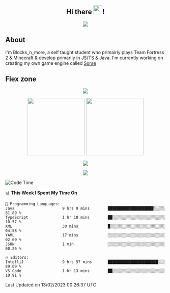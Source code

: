<h2 align="center">
  Hi there <img src="https://media.giphy.com/media/hvRJCLFzcasrR4ia7z/giphy.gif" width="28">!
</h2>

<p align="center">
  <img src="https://forthebadge.com/images/badges/0-percent-optimized.svg">
</p>

## About
I'm Blocks_n_more, a self taught student who primairly plays Team Fortress 2 & Minecraft & develop primarily in JS/TS & Java. I'm currently working on creating my own game engine called [Sorse](https://github.com/Wave-Studio/sorse2)

## Flex zone
<p align="center">
 <img src="https://github-profile-summary-cards.vercel.app/api/cards/profile-details?username=Blocksnmore&theme=github_dark">
</p>
<p align="center">
 <img height="180em" src="https://github-readme-stats-git-masterrstaa-rickstaa.vercel.app/api?username=Blocksnmore&show_icons=true&theme=dark&hide_border=true">
 <img height="180em" src="https://github-readme-stats-git-masterrstaa-rickstaa.vercel.app/api/top-langs/?username=Blocksnmore&layout=compact&theme=dark&hide_border=true"> 
</p>
<p align="center">
 <img src="https://github-readme-streak-stats.herokuapp.com/?user=Blocksnmore&theme=dark&hide_border=true">
</p>
<p align="center">
 <img src="https://github-readme-activity-graph.cyclic.app/graph?username=Blocksnmore&theme=github&hide_border=true"> 
</p>

<!--START_SECTION:waka-->
![Code Time](http://img.shields.io/badge/Code%20Time-458%20hrs%2046%20mins-blue)

📊 **This Week I Spent My Time On** 

```text
💬 Programming Languages: 
Java                     9 hrs 9 mins        ████████████████████░░░░░   81.89 % 
TypeScript               1 hr 10 mins        ██░░░░░░░░░░░░░░░░░░░░░░░   10.57 % 
XML                      30 mins             █░░░░░░░░░░░░░░░░░░░░░░░░   04.58 % 
YAML                     17 mins             ░░░░░░░░░░░░░░░░░░░░░░░░░   02.60 % 
JSON                     1 min               ░░░░░░░░░░░░░░░░░░░░░░░░░   00.26 % 

🔥 Editors: 
IntelliJ                 9 hrs 57 mins       ██████████████████████░░░   89.09 % 
VS Code                  1 hr 13 mins        ██░░░░░░░░░░░░░░░░░░░░░░░   10.91 % 

```


 Last Updated on 13/02/2023 00:26:37 UTC
<!--END_SECTION:waka-->

